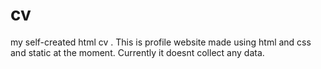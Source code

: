 # cv
my self-created html cv . This is profile website made using html and css and static at the moment. Currently it doesnt collect any data.
